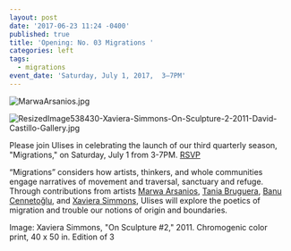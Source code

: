 ```yaml
---
layout: post
date: '2017-06-23 11:24 -0400'
published: true
title: 'Opening: No. 03 Migrations '
categories: left
tags:
  - migrations
event_date: 'Saturday, July 1, 2017,  3–7PM'
---
```

![MarwaArsanios.jpg]({{site.baseurl}}/assets/img/MarwaArsanios.jpg)

![ResizedImage538430-Xaviera-Simmons-On-Sculpture-2-2011-David-Castillo-Gallery.jpg]({{site.baseurl}}/assets/img/ResizedImage538430-Xaviera-Simmons-On-Sculpture-2-2011-David-Castillo-Gallery.jpg)

Please join Ulises in celebrating the launch of our third quarterly season, "Migrations," on Saturday, July 1 from 3-7PM. [RSVP](https://www.facebook.com/events/655994014599294/?acontext=%7B%22source%22%3A5%2C%22page_id_source%22%3A1129359703814263%2C%22action_history%22%3A[%7B%22surface%22%3A%22page%22%2C%22mechanism%22%3A%22main_list%22%2C%22extra_data%22%3A%22%7B%5C%22page_id%5C%22%3A1129359703814263%2C%5C%22tour_id%5C%22%3Anull%7D%22%7D]%2C%22has_source%22%3Atrue%7D)

“Migrations” considers how artists, thinkers, and whole communities engage narratives of movement and traversal, sanctuary and refuge. Through contributions from artists [Marwa Arsanios](http://www.mor-charpentier.com/artist/marwa-arsonios/), [Tania Bruguera](http://www.taniabruguera.com/cms/), [Banu Cennetoğlu](http://rodeo-gallery.com/artists/banu-cennetoglu/), and [Xaviera Simmons](https://davidcastillogallery.com/artist/xaviera-simmons/), Ulises will explore the poetics of migration and trouble our notions of origin and boundaries. 

Image: Xaviera Simmons, "On Sculpture #2," 2011. Chromogenic color print, 40 x 50 in. Edition of 3

